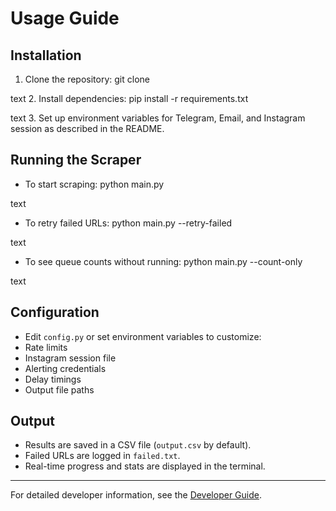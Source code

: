 # Usage Guide

## Installation

1. Clone the repository:
git clone <your-repo-url>

text
2. Install dependencies:
pip install -r requirements.txt

text
3. Set up environment variables for Telegram, Email, and Instagram session as described in the README.

## Running the Scraper

- To start scraping:
python main.py

text

- To retry failed URLs:
python main.py --retry-failed

text

- To see queue counts without running:
python main.py --count-only

text

## Configuration

- Edit `config.py` or set environment variables to customize:
- Rate limits
- Instagram session file
- Alerting credentials
- Delay timings
- Output file paths

## Output

- Results are saved in a CSV file (`output.csv` by default).
- Failed URLs are logged in `failed.txt`.
- Real-time progress and stats are displayed in the terminal.

---

For detailed developer information, see the [Developer Guide](developer_guide.md).